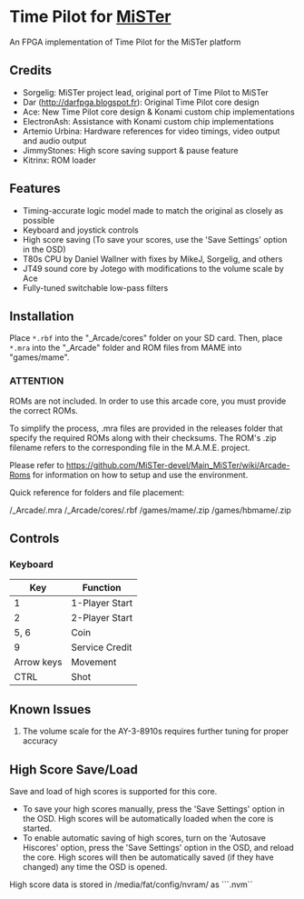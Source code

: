 # Time Pilot for [MiSTer](https://github.com/MiSTer-devel/Main_MiSTer/wiki)
An FPGA implementation of Time Pilot for the MiSTer platform

## Credits
- Sorgelig: MiSTer project lead, original port of Time Pilot to MiSTer
- Dar (http://darfpga.blogspot.fr): Original Time Pilot core design
- Ace: New Time Pilot core design & Konami custom chip implementations
- ElectronAsh: Assistance with Konami custom chip implementations
- Artemio Urbina: Hardware references for video timings, video output and audio output
- JimmyStones: High score saving support & pause feature
- Kitrinx: ROM loader

## Features
- Timing-accurate logic model made to match the original as closely as possible
- Keyboard and joystick controls
- High score saving (To save your scores, use the 'Save Settings' option in the OSD)
- T80s CPU by Daniel Wallner with fixes by MikeJ, Sorgelig, and others
- JT49 sound core by Jotego with modifications to the volume scale by Ace
- Fully-tuned switchable low-pass filters

## Installation
Place `*.rbf` into the "_Arcade/cores" folder on your SD card.  Then, place `*.mra` into the "_Arcade" folder and ROM files from MAME into "games/mame".

### ****ATTENTION****
ROMs are not included. In order to use this arcade core, you must provide the correct ROMs.

To simplify the process, .mra files are provided in the releases folder that specify the required ROMs along with their checksums.  The ROM's .zip filename refers to the corresponding file in the M.A.M.E. project.

Please refer to https://github.com/MiSTer-devel/Main_MiSTer/wiki/Arcade-Roms for information on how to setup and use the environment.

Quick reference for folders and file placement:

/_Arcade/<game name>.mra
/_Arcade/cores/<game rbf>.rbf
/games/mame/<mame rom>.zip
/games/hbmame/<hbmame rom>.zip

## Controls
### Keyboard
| Key | Function |
| --- | --- |
| 1 | 1-Player Start |
| 2 | 2-Player Start |
| 5, 6 | Coin |
| 9 | Service Credit |
| Arrow keys | Movement |
| CTRL | Shot |

## Known Issues
1) The volume scale for the AY-3-8910s requires further tuning for proper accuracy

## High Score Save/Load
Save and load of high scores is supported for this core.

- To save your high scores manually, press the 'Save Settings' option in the OSD.  High scores will be automatically loaded when the core is started.
- To enable automatic saving of high scores, turn on the 'Autosave Hiscores' option, press the 'Save Settings' option in the OSD, and reload the core.  High scores will then be automatically saved (if they have changed) any time the OSD is opened.

High score data is stored in /media/fat/config/nvram/ as ```<mra filename>.nvm``
